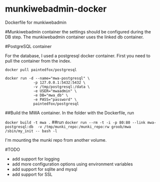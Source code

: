 munkiwebadmin-docker
==========

Dockerfile for munkiwebadmin

#Munkiwebadmin container
the settings should be configured during the DB step. The munkiwebadmin container uses the linked db container.

#PostgreSQL container

For the database, I used a postgresql docker container. First you need to pull the container from the index.

```docker pull paintedfox/postgresql```

    docker run -d --name="mwa-postgresql" \
                 -p 127.0.0.1:5432:5432 \
                 -v /tmp/postgresql:/data \
                 -e USER="mwaadmin" \
                 -e DB="mwa_db" \
                 -e PASS="password" \
                 paintedfox/postgresql


##Build the MWA container.
In the folder with the Dockerfile, run

```docker build -t mwa .```
##run
```docker run --rm -t -i -p 80:80 --link mwa-postgresql:db  -v /tmp/munki_repo:/munki_repo:rw groob/mwa /sbin/my_init -- bash -l ```

I'm mounting the munki repo from another volume.

#TODO
* add support for logging
* add more configuration options using environment variables
* add support for sqlite and mysql
* add support for SSL
